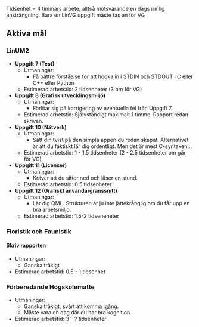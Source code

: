 Tidsenhet = 4 timmars arbete, alltså motsvarande en dags rimlig ansträngning.
Bara en LinVG uppgift måste tas an för VG
## Aktiva mål
### LinUM2
- **Uppgift 7 (Test)**
	- Utmaningar:
		- Få bättre förståelse för att hooka in i STDIN och STDOUT i C eller C++ eller Python
	- Estimerad arbetstid: 2 tidsenheter (3 om för VG)
- **Uppgift 8 (Grafisk utvecklingsmiljö)**
	- Utmaningar: 
		- Förlitar sig på korrigering av eventuella fel från Uppgift 7.
	- Estimerad arbetstid: Självständigt maximalt 1 timme. Rapport redan skriven.
- **Uppgift 10 (Nätverk)**
	- Utmaningar: 
		- Sätt din tvist på den simpla appen du redan skapat. Alternativet är att du faktiskt lär dig ordentligt. Men det är mest C-syntaxen...
	- Estimerad arbetstid: 1 - 1.5 tidsenheter (2 - 2.5 tidsenheter om går för VG)
- **Uppgift 11 (Licenser)**
	- Utmaningar: 
		- Kräver att du sitter ned och läser en stund.
	- Estimerad arbetstid: 0.5 tidsenheter
- **Uppgift 12 (Grafiskt användargränssnitt)**
	- Utmaningar: 
		- Lär dig QML. Strukturen är ju inte jättekrånglig om du får upp en bra arbetsmiljö.
	- Estimerad arbetstid: 1.5-2 tidseneheter
### Floristik och Faunistik
#### Skriv rapporten
- Utmaningar:
	- Ganska tråkigt
- Estimerad arbetstid: 0.5 - 1 tidsenhet
### Förberedande Högskolematte
- Utmaningar:
	- Ganska tråkigt, svårt att komma igång.
	- Måste vara en dag där du har bra kognition
- Estimerad arbetstid: 3 - ? tidsenheter
### 